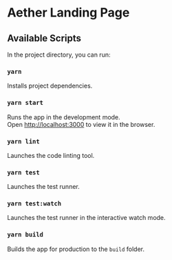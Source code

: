 # Aether Landing Page

## Available Scripts

In the project directory, you can run:

### `yarn`

Installs project dependencies.<br />

### `yarn start`

Runs the app in the development mode.<br />
Open [http://localhost:3000](http://localhost:3000) to view it in the browser.

### `yarn lint`

Launches the code linting tool.<br />

### `yarn test`

Launches the test runner.<br />

### `yarn test:watch`

Launches the test runner in the interactive watch mode.<br />

### `yarn build`

Builds the app for production to the `build` folder.
